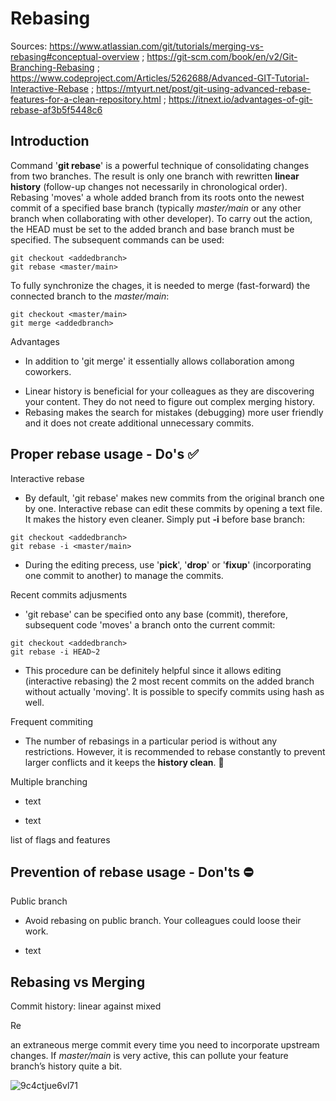 # Rebasing
Sources: https://www.atlassian.com/git/tutorials/merging-vs-rebasing#conceptual-overview ; https://git-scm.com/book/en/v2/Git-Branching-Rebasing ; https://www.codeproject.com/Articles/5262688/Advanced-GIT-Tutorial-Interactive-Rebase ; https://mtyurt.net/post/git-using-advanced-rebase-features-for-a-clean-repository.html ; https://itnext.io/advantages-of-git-rebase-af3b5f5448c6

## Introduction
Command '**git rebase**' is a powerful technique of consolidating changes from two branches. The result is only one branch with rewritten **linear history** (follow-up changes not necessarily in chronological order).
Rebasing 'moves' a whole added branch from its roots onto the newest commit of a specified base branch (typically *master/main* or any other branch when collaborating with other developer).
To carry out the action, the HEAD must be set to the added branch and base branch must be specified. The subsequent commands can be used:
```
git checkout <addedbranch>
git rebase <master/main>
```
To fully synchronize the chages, it is needed to merge (fast-forward) the connected branch to the *master/main*:
```
git checkout <master/main>
git merge <addedbranch>
```

Advantages
- In addition to 'git merge' it essentially allows collaboration among coworkers.
+ Linear history is beneficial for your colleagues as they are discovering your content. They do not need to figure out complex merging history. 
+ Rebasing makes the search for mistakes (debugging) more user friendly and it does not create additional unnecessary commits.

## Proper rebase usage - Do's :white_check_mark:

Interactive rebase

- By default, 'git rebase' makes new commits from the original branch one by one. Interactive rebase can edit these commits by opening a text file. It makes the history even cleaner. Simply put **-i** before base branch:
```
git checkout <addedbranch>
git rebase -i <master/main>
```
+ During the editing precess, use '**pick**', '**drop**' or '**fixup**' (incorporating one commit to another) to manage the commits.

Recent commits adjusments
- 'git rebase' can be specified onto any base (commit), therefore, subsequent code 'moves' a branch onto the current commit:
```
git checkout <addedbranch>
git rebase -i HEAD~2
```
+ This procedure can be definitely helpful since it allows editing (interactive rebasing) the 2 most recent commits on the added branch without actually 'moving'. It is possible to specify commits using hash as well.

Frequent commiting
- The number of rebasings in a particular period is without any restrictions. However, it is recommended to rebase constantly to prevent larger conflicts and it keeps the **history clean**. :broom: 

Multiple branching
- text
+ text

list of flags and features

## Prevention of rebase usage - Don'ts :no_entry:
Public branch
- Avoid rebasing on public branch. Your colleagues could loose their work.
+ text

## Rebasing vs Merging
Commit history: linear against mixed

Re

an extraneous merge commit every time you need to incorporate upstream changes. If *master/main* is very active, this can pollute your feature branch’s history quite a bit. 

![9c4ctjue6vl71](https://user-images.githubusercontent.com/79012119/132845480-9913fca6-3b2a-4771-bfc6-8cd1e96e7c10.jpg)
